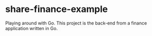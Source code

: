 # share-finance-example
Playing around with Go. This project is the back-end from a finance application written in Go.
